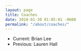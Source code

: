 ```yaml
---
layout: page
title: Coaches
date: 2018-01-30 01:05:01 -0600
permalink: "/about/coaches/"
---
```


- Current: Brian Lee
- Previous: Lauren Hall
